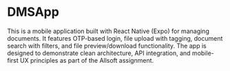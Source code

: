 # DMSApp
This is a mobile application built with React Native (Expo) for managing documents. It features OTP-based login, file upload with tagging, document search with filters, and file preview/download functionality. The app is designed to demonstrate clean architecture, API integration, and mobile-first UX principles as part of the Allsoft assignment.
